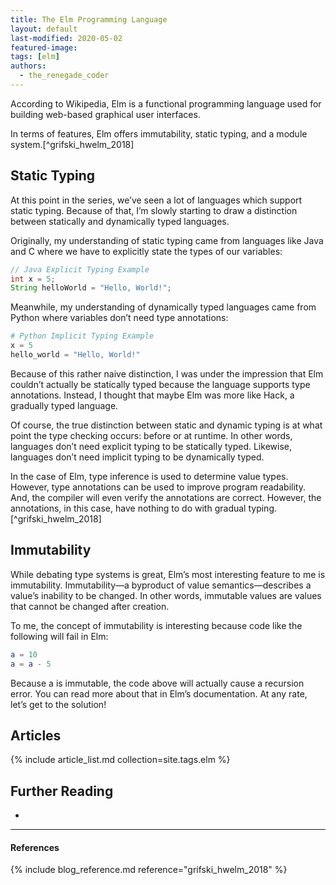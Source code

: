 ```yaml
---
title: The Elm Programming Language
layout: default
last-modified: 2020-05-02
featured-image: 
tags: [elm]
authors:
  - the_renegade_coder
---
```


According to Wikipedia, Elm is a functional programming language 
used for building web-based graphical user interfaces.

In terms of features, Elm offers immutability, static typing, and 
a module system.[^grifski_hwelm_2018]

## Static Typing

At this point in the series, we’ve seen a lot of languages which 
support static typing. Because of that, I’m slowly starting to draw 
a distinction between statically and dynamically typed languages.

Originally, my understanding of static typing came from languages 
like Java and C where we have to explicitly state the types of our 
variables:

```java
// Java Explicit Typing Example
int x = 5;
String helloWorld = "Hello, World!";
```

Meanwhile, my understanding of dynamically typed languages came 
from Python where variables don’t need type annotations:

```python
# Python Implicit Typing Example
x = 5
hello_world = "Hello, World!"
```

Because of this rather naive distinction, I was under the impression 
that Elm couldn’t actually be statically typed because the language 
supports type annotations. Instead, I thought that maybe Elm was more 
like Hack, a gradually typed language.

Of course, the true distinction between static and dynamic typing is 
at what point the type checking occurs: before or at runtime. In other 
words, languages don’t need explicit typing to be statically typed. 
Likewise, languages don’t need implicit typing to be dynamically typed.

In the case of Elm, type inference is used to determine value types. 
However, type annotations can be used to improve program readability.
And, the compiler will even verify the annotations are correct. However, 
the annotations, in this case, have nothing to do with gradual typing.[^grifski_hwelm_2018]

## Immutability

While debating type systems is great, Elm’s most interesting feature 
to me is immutability. Immutability—a byproduct of value semantics—describes 
a value’s inability to be changed. In other words, immutable values are 
values that cannot be changed after creation.

To me, the concept of immutability is interesting because code like the 
following will fail in Elm:

```elm
a = 10
a = a - 5
```

Because a is immutable, the code above will actually cause a recursion 
error. You can read more about that in Elm’s documentation. At any rate, 
let’s get to the solution!

## Articles

{% include article_list.md collection=site.tags.elm %}

## Further Reading

-

---

#### References

{% include blog_reference.md reference="grifski_hwelm_2018" %}
